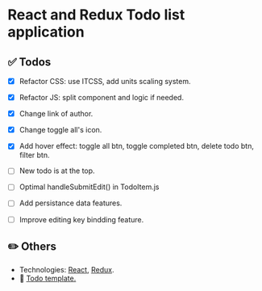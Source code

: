 # React and Redux Todo list application

## ✅ Todos

- [x] Refactor CSS: use ITCSS, add units scaling system.
- [x] Refactor JS: split component and logic if needed.
- [x] Change link of author.
- [x] Change toggle all's icon.
- [x] Add hover effect: toggle all btn, toggle completed btn, delete todo btn, filter btn.

- [ ] New todo is at the top.
- [ ] Optimal handleSubmitEdit() in TodoItem.js
- [ ] Add persistance data features.
- [ ] Improve editing key bindding feature.

## ✏️ Others

- Technologies: [React](https://reactjs.org/), [Redux](https://redux.js.org/).
- 🔗 [Todo template.](https://github.com/Klerith/TODO-CSS-Template)
